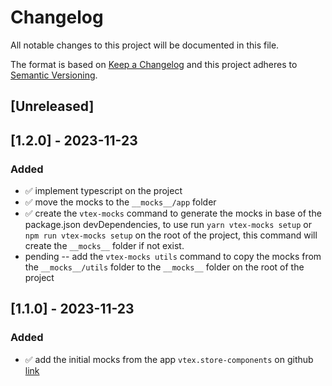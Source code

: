 # Changelog

All notable changes to this project will be documented in this file.

The format is based on [Keep a Changelog](http://keepachangelog.com/en/1.0.0/)
and this project adheres to [Semantic Versioning](http://semver.org/spec/v2.0.0.html).

## [Unreleased]

## [1.2.0] - 2023-11-23

### Added

- ✅ implement typescript on the project
- ✅ move the mocks to the `__mocks__/app` folder
- ✅ create the `vtex-mocks` command to generate the mocks in base of the package.json devDependencies, to use run `yarn vtex-mocks setup` or `npm run vtex-mocks setup` on the root of the project, this command will create the `__mocks__` folder if not exist.
- pending -- add the `vtex-mocks utils` command to copy the mocks from the `__mocks__/utils` folder to the `__mocks__` folder on the root of the project

## [1.1.0] - 2023-11-23

### Added

- ✅ add the initial mocks from the app `vtex.store-components` on github [link](https://github.com/vtex-apps/store-components/tree/master)
